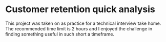 # Customer retention quick analysis

This project was taken on as practice for a technical interview take home.  The recommended time limit is 2 hours and I enjoyed the challenge in finding something useful in such short a timeframe.  
